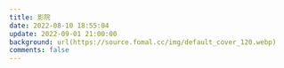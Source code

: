 ```yaml
---
title: 影院
date: 2022-08-10 18:55:04
update: 2022-09-01 21:00:00
background: url(https://source.fomal.cc/img/default_cover_120.webp)
comments: false
---
```



